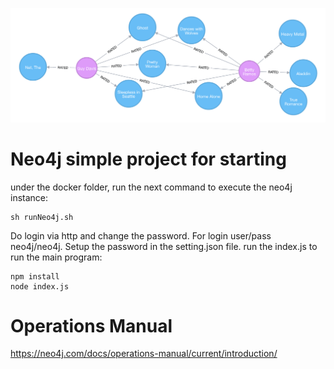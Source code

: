 ![Neo4j](./_media/neo4j.png)

# Neo4j simple project for starting
under the docker folder, run the next command to execute the neo4j instance: 
```
sh runNeo4j.sh
```
Do login via http and change the password. For login user/pass neo4j/neo4j.
Setup the password in the setting.json file.
run the index.js to run the main program:
```
npm install
node index.js 
```

# Operations Manual
https://neo4j.com/docs/operations-manual/current/introduction/
